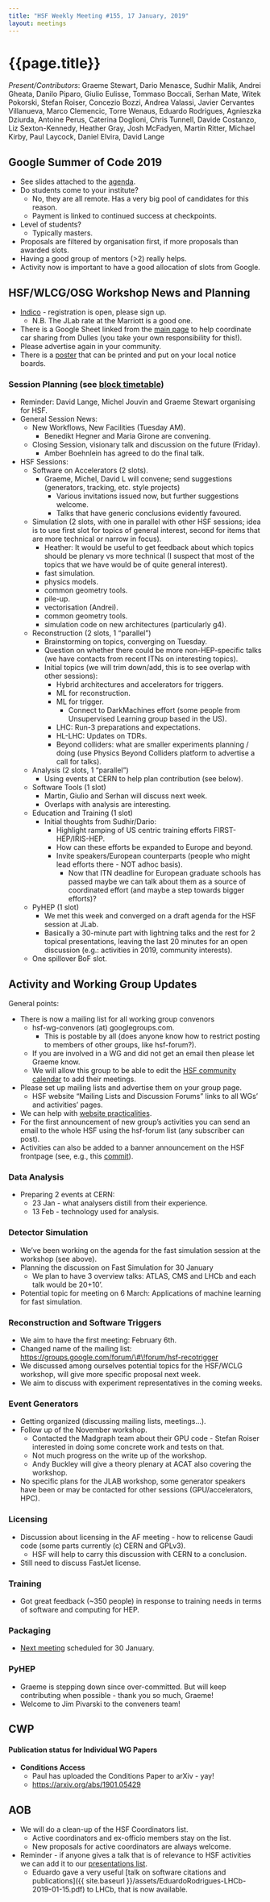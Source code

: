 ```yaml
---
title: "HSF Weekly Meeting #155, 17 January, 2019"
layout: meetings
---
```


# {{page.title}}

*Present/Contributors*: Graeme Stewart, Dario Menasce, Sudhir Malik,
Andrei Gheata, Danilo Piparo, Giulio Eulisse, Tommaso Boccali, Serhan
Mate, Witek Pokorski, Stefan Roiser, Concezio Bozzi, Andrea Valassi,
Javier Cervantes Villanueva, Marco Clemencic, Torre Wenaus, Eduardo
Rodrigues, Agnieszka Dziurda, Antoine Perus, Caterina Doglioni, Chris
Tunnell, Davide Costanzo, Liz Sexton-Kennedy, Heather Gray, Josh
McFadyen, Martin Ritter, Michael Kirby, Paul Laycock, Daniel Elvira,
David Lange

## Google Summer of Code 2019
  -  See slides attached to the
    [<span class="underline">agenda</span>](https://indico.cern.ch/event/785562/).
  -  Do students come to your institute?
      -  No, they are all remote. Has a very big pool of candidates for
        this reason.
      -  Payment is linked to continued success at checkpoints.
  -  Level of students?
      -  Typically masters.
  -  Proposals are filtered by organisation first, if more proposals
    than awarded slots.
  -  Having a good group of mentors (>2) really helps.
  -  Activity now is important to have a good allocation of slots from
    Google.

## HSF/WLCG/OSG Workshop News and Planning
  -  [<span class="underline">Indico</span>](https://indico.cern.ch/event/759388/)
    - registration is open, please sign up.
      -  N.B. The JLab rate at the Marriott is a good one.
  -  There is a Google Sheet linked from the
    [<span class="underline">main
    page</span>](https://indico.cern.ch/event/759388/) to help
    coordinate car sharing from Dulles (you take your own
    responsibility for this\!).
  -  Please advertise again in your community.
  -  There is a
    [<span class="underline">poster</span>](https://indico.cern.ch/event/759388/attachments/1770924/2877653/HOW2019.pdf)
    that can be printed and put on your local notice boards.

### Session Planning (see [<span class="underline">block timetable</span>](https://indico.cern.ch/event/759388/timetable/#all))
  -  Reminder: David Lange, Michel Jouvin and Graeme Stewart organising
    for HSF.
  -  General Session News:
      -  New Workflows, New Facilities (Tuesday AM).
          -  Benedikt Hegner and Maria Girone are convening.
      -  Closing Session, visionary talk and discussion on the future
        (Friday).
          -  Amber Boehnlein has agreed to do the final talk.
  -  HSF Sessions:
      -  Software on Accelerators (2 slots).
          -  Graeme, Michel, David L will convene; send suggestions
            (generators, tracking, etc. style projects)
              -  Various invitations issued now, but further
                suggestions welcome.
              -  Talks that have generic conclusions evidently
                favoured.
      -  Simulation (2 slots, with one in parallel with other HSF
        sessions; idea is to use first slot for topics of general
        interest, second for items that are more technical or narrow
        in focus).
          - Heather: It would be useful to get feedback about which
        topics should be plenary vs more technical (I suspect that
        most of the topics that we have would be of quite general
        interest).
          -  fast simulation.
          -  physics models.
          -  common geometry tools.
          -  pile-up.
          -  vectorisation (Andrei).
          -  common geometry tools.
          -  simulation code on new architectures (particularly g4).
      -  Reconstruction (2 slots, 1 “parallel”)
          -  Brainstorming on topics, converging on Tuesday.
          -  Question on whether there could be more non-HEP-specific
            talks (we have contacts from recent ITNs on interesting
            topics).
          -  Initial topics (we will trim down/add, this is to see
            overlap with other sessions):
              -  Hybrid architectures and accelerators for triggers.
              -  ML for reconstruction.
              -  ML for trigger.
                  -  Connect to DarkMachines effort (some people from
                    Unsupervised Learning group based in the US).
              -  LHC: Run-3 preparations and expectations.
              -  HL-LHC: Updates on TDRs.
              -  Beyond colliders: what are smaller experiments
                planning / doing (use Physics Beyond Colliders
                platform to advertise a call for talks).
      -  Analysis (2 slots, 1 “parallel”)
          -  Using events at CERN to help plan contribution (see below).
      -  Software Tools (1 slot)
          -  Martin, Giulio and Serhan will discuss next week.
          -  Overlaps with analysis are interesting.
      -  Education and Training (1 slot)
          -  Initial thoughts from Sudhir/Dario:
              -  Highlight ramping of US centric training efforts
            FIRST-HEP/IRIS-HEP.
              -  How can these efforts be expanded to Europe and beyond.
              -  Invite speakers/European counterparts (people who might
            lead efforts there - NOT adhoc basis).
                  -  Now that ITN deadline for European graduate schools
                has passed maybe we can talk about them as a source of
                coordinated effort (and maybe a step towards bigger
                efforts)?
      -  PyHEP (1 slot)
          -  We met this week and converged on a draft agenda for the
            HSF session at JLab.
          -  Basically a 30-minute part with lightning talks and the
            rest for 2 topical presentations, leaving the last 20
            minutes for an open discussion (e.g.: activities in 2019,
            community interests).
      -  One spillover BoF slot.

## Activity and Working Group Updates
General points:
  -  There is now a mailing list for all working group convenors
      -  hsf-wg-convenors (at) googlegroups.com.
          -  This is postable by all (does anyone know how to restrict
            posting to members of other groups, like hsf-forum?).
      -  If you are involved in a WG and did not get an email then
        please let Graeme know.
      -  We will allow this group to be able to edit the
        [<span class="underline">HSF community
        calendar</span>](https://calendar.google.com/calendar/embed?src=e4v33e1a1drbncdle1n03ahpcs%40group.calendar.google.com&ctz=Europe/Amsterdam)
        to add their meetings.
  -  Please set up mailing lists and advertise them on your group page.
      -  HSF website “Mailing Lists and Discussion Forums” links to all
        WGs’ and activities’ pages.
  -  We can help with [<span class="underline">website
    practicalities</span>](https://hepsoftwarefoundation.org/howto-website.html).
  -  For the first announcement of new group’s activities you can send
    an email to the whole HSF using the hsf-forum list (any subscriber
    can post).
  -  Activities can also be added to a banner announcement on the HSF
    frontpage (see, e.g., this
    [<span class="underline">commit</span>](https://github.com/HSF/hsf.github.io/commit/71bdb4e841dbc0e106983732f42756a99c0ee30a)).

### Data Analysis
  -  Preparing 2 events at CERN:
      -  23 Jan - what analysers distill from their experience.
      -  13 Feb - technology used for analysis.

### Detector Simulation
  -  We’ve been working on the agenda for the fast simulation session
    at the workshop (see above).
  -  Planning the discussion on Fast Simulation for 30 January
      -  We plan to have 3 overview talks: ATLAS, CMS and LHCb and each
        talk would be 20+10’.
  -  Potential topic for meeting on 6 March: Applications of machine
    learning for fast simulation.

### Reconstruction and Software Triggers
  -  We aim to have the first meeting: February 6th.
  -  Changed name of the mailing list:
    [<span class="underline">https://groups.google.com/forum/\#\!forum/hsf-recotrigger</span>](https://groups.google.com/forum/#!forum/hsf-recotrigger)
  -  We discussed among ourselves potential topics for the HSF/WCLG
    workshop, will give more specific proposal next week.
  -  We aim to discuss with experiment representatives in the coming
    weeks.

### Event Generators
  -  Getting organized (discussing mailing lists, meetings…).
  -  Follow up of the November workshop.
      -  Contacted the Madgraph team about their GPU code - Stefan
        Roiser interested in doing some concrete work and tests on
        that.
      -  Not much progress on the write up of the workshop.
      -  Andy Buckley will give a theory plenary at ACAT also covering
        the workshop.
  -  No specific plans for the JLAB workshop, some generator speakers
    have been or may be contacted for other sessions
    (GPU/accelerators, HPC).

### Licensing
  -  Discussion about licensing in the AF meeting - how to relicense
    Gaudi code (some parts currently (c) CERN and GPLv3).
      -  HSF will help to carry this discussion with CERN to a
        conclusion.
  -  Still need to discuss FastJet license.

### Training
  -  Got great feedback (\~350 people) in response to training needs in
    terms of software and computing for HEP.

### Packaging
  -  [<span class="underline">Next
    meeting</span>](https://indico.cern.ch/event/790021/) scheduled
    for 30 January.

### PyHEP
  -  Graeme is stepping down since over-committed. But will keep
    contributing when possible - thank you so much, Graeme!
  -  Welcome to Jim Pivarski to the conveners team!

## CWP

#### Publication status for Individual WG Papers
  -  **Conditions Access**
      -  Paul has uploaded the Conditions Paper to arXiv -
        yay\!
      -  [<span class="underline">https://arxiv.org/abs/1901.05429</span>](https://arxiv.org/abs/1901.05429)

## AOB
  -  We will do a clean-up of the HSF Coordinators list.
      -  Active coordinators and ex-officio members stay on the list.
      -  New proposals for active coordinators are always welcome.
  -  Reminder - if anyone gives a talk that is of relevance to HSF
    activities we can add it to our
    [<span class="underline">presentations
    list</span>](https://hepsoftwarefoundation.org/organization/presentations.html).
      -  Eduardo gave a very useful [talk on software citations and
        publications]({{ site.baseurl }}/assets/EduardoRodrigues-LHCb-2019-01-15.pdf)
        to LHCb, that is now available.

